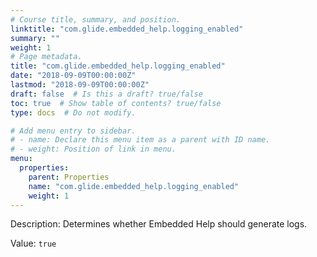 ```yaml
---
# Course title, summary, and position.
linktitle: "com.glide.embedded_help.logging_enabled"
summary: ""
weight: 1
# Page metadata.
title: "com.glide.embedded_help.logging_enabled"
date: "2018-09-09T00:00:00Z"
lastmod: "2018-09-09T00:00:00Z"
draft: false  # Is this a draft? true/false
toc: true  # Show table of contents? true/false
type: docs  # Do not modify.

# Add menu entry to sidebar.
# - name: Declare this menu item as a parent with ID name.
# - weight: Position of link in menu.
menu:
  properties:
    parent: Properties
    name: "com.glide.embedded_help.logging_enabled"
    weight: 1
---
```


Description: Determines whether Embedded Help should generate logs.


Value: `true`